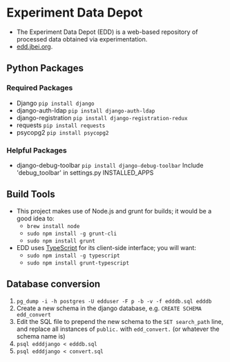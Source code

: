 # Experiment Data Depot

 * The Experiment Data Depot (EDD) is a web-based repository of processed data
    obtained via experimentation.
 * [edd.jbei.org](https://edd.jbei.org).

## Python Packages
### Required Packages
 * Django `pip install django`
 * django-auth-ldap `pip install django-auth-ldap`
 * django-registration `pip install django-registration-redux`
 * requests `pip install requests`
 * psycopg2 `pip install psycopg2`

### Helpful Packages
 * django-debug-toolbar `pip install django-debug-toolbar`
    Include 'debug_toolbar' in settings.py INSTALLED_APPS

## Build Tools
 * This project makes use of Node.js and grunt for builds; it would be a good
    idea to:
    * `brew install node`
    * `sudo npm install -g grunt-cli`
    * `sudo npm install grunt`
 * EDD uses [TypeScript](http://typescriptlang.org) for its client-side
    interface; you will want:
    * `sudo npm install -g typescript`
    * `sudo npm install grunt-typescript`

## Database conversion
 1. `pg_dump -i -h postgres -U edduser -F p -b -v -f edddb.sql edddb`
 2. Create a new schema in the django database, e.g. `CREATE SCHEMA edd_convert`
 3. Edit the SQL file to prepend the new schema to the `SET search_path` line,
    and replace all instances of `public.` with `edd_convert.` (or whatever the
    schema name is)
 4. `psql edddjango < edddb.sql`
 5. `psql edddjango < convert.sql`


